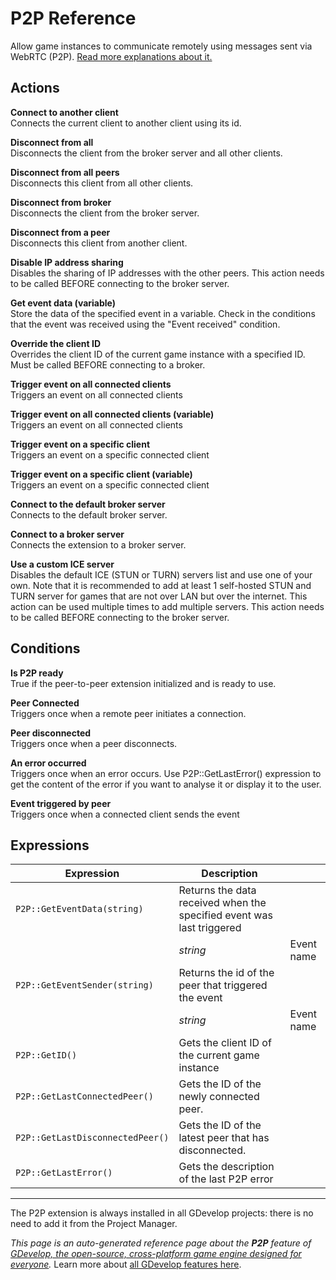# P2P Reference

Allow game instances to communicate remotely using messages sent via WebRTC (P2P). [Read more explanations about it.](/gdevelop5/all-features/p2p)

## Actions

**Connect to another client**  
Connects the current client to another client using its id.

**Disconnect from all**  
Disconnects the client from the broker server and all other clients.

**Disconnect from all peers**  
Disconnects this client from all other clients.

**Disconnect from broker**  
Disconnects the client from the broker server.

**Disconnect from a peer**  
Disconnects this client from another client.

**Disable IP address sharing**  
Disables the sharing of IP addresses with the other peers. This action needs to be called BEFORE connecting to the broker server.

**Get event data (variable)**  
Store the data of the specified event in a variable. Check in the conditions that the event was received using the "Event received" condition.

**Override the client ID**  
Overrides the client ID of the current game instance with a specified ID. Must be called BEFORE connecting to a broker.

**Trigger event on all connected clients**  
Triggers an event on all connected clients

**Trigger event on all connected clients (variable)**  
Triggers an event on all connected clients

**Trigger event on a specific client**  
Triggers an event on a specific connected client

**Trigger event on a specific client (variable)**  
Triggers an event on a specific connected client

**Connect to the default broker server**  
Connects to the default broker server.

**Connect to a broker server**  
Connects the extension to a broker server.

**Use a custom ICE server**  
Disables the default ICE (STUN or TURN) servers list and use one of your own. Note that it is recommended to add at least 1 self-hosted STUN and TURN server for games that are not over LAN but over the internet. This action can be used multiple times to add multiple servers. This action needs to be called BEFORE connecting to the broker server.

## Conditions

**Is P2P ready**  
True if the peer-to-peer extension initialized and is ready to use.

**Peer Connected**  
Triggers once when a remote peer initiates a connection.

**Peer disconnected**  
Triggers once when a peer disconnects.

**An error occurred**  
Triggers once when an error occurs. Use P2P::GetLastError() expression to get the content of the error if you want to analyse it or display it to the user.

**Event triggered by peer**  
Triggers once when a connected client sends the event

## Expressions

| Expression | Description |  |
|-----|-----|-----|
| `P2P::GetEventData(string)` | Returns the data received when the specified event was last triggered ||
| | _string_ | Event name |
| `P2P::GetEventSender(string)` | Returns the id of the peer that triggered the event ||
| | _string_ | Event name |
| `P2P::GetID()` | Gets the client ID of the current game instance ||
| `P2P::GetLastConnectedPeer()` | Gets the ID of the newly connected peer. ||
| `P2P::GetLastDisconnectedPeer()` | Gets the ID of the latest peer that has disconnected. ||
| `P2P::GetLastError()` | Gets the description of the last P2P error ||


---

The P2P extension is always installed in all GDevelop projects: there is no need to add it from the Project Manager.

*This page is an auto-generated reference page about the **P2P** feature of [GDevelop, the open-source, cross-platform game engine designed for everyone](https://gdevelop.io/).* Learn more about [all GDevelop features here](/gdevelop5/all-features).